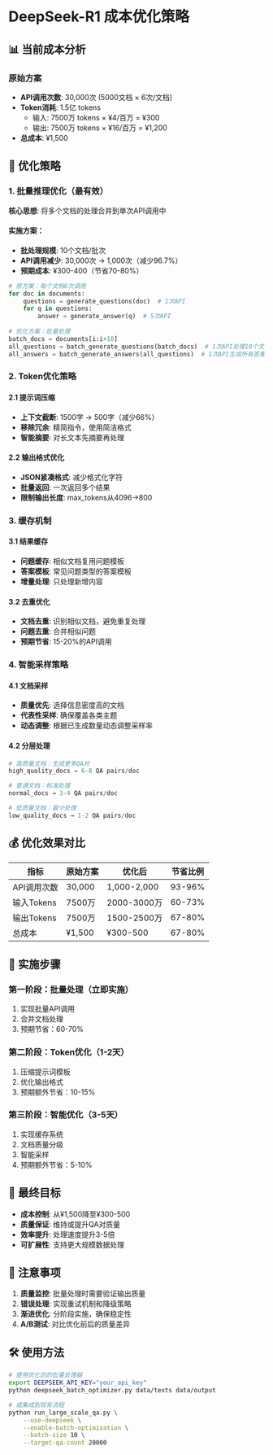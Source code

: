 # DeepSeek-R1 成本优化策略

## 📊 当前成本分析

### 原始方案
- **API调用次数**: 30,000次 (5000文档 × 6次/文档)
- **Token消耗**: 1.5亿 tokens
  - 输入: 7500万 tokens × ¥4/百万 = ¥300
  - 输出: 7500万 tokens × ¥16/百万 = ¥1,200
- **总成本**: ¥1,500

## 🚀 优化策略

### 1. 批量推理优化（最有效）
**核心思想**: 将多个文档的处理合并到单次API调用中

#### 实施方案：
- **批处理规模**: 10个文档/批次
- **API调用减少**: 30,000次 → 1,000次（减少96.7%）
- **预期成本**: ¥300-400（节省70-80%）

```python
# 原方案：每个文档6次调用
for doc in documents:
    questions = generate_questions(doc)  # 1次API
    for q in questions:
        answer = generate_answer(q)  # 5次API
        
# 优化方案：批量处理
batch_docs = documents[i:i+10]
all_questions = batch_generate_questions(batch_docs)  # 1次API处理10个文档
all_answers = batch_generate_answers(all_questions)  # 1次API生成所有答案
```

### 2. Token优化策略

#### 2.1 提示词压缩
- **上下文截断**: 1500字 → 500字（减少66%）
- **移除冗余**: 精简指令，使用简洁格式
- **智能摘要**: 对长文本先摘要再处理

#### 2.2 输出格式优化
- **JSON紧凑格式**: 减少格式化字符
- **批量返回**: 一次返回多个结果
- **限制输出长度**: max_tokens从4096→800

### 3. 缓存机制

#### 3.1 结果缓存
- **问题缓存**: 相似文档复用问题模板
- **答案模板**: 常见问题类型的答案模板
- **增量处理**: 只处理新增内容

#### 3.2 去重优化
- **文档去重**: 识别相似文档，避免重复处理
- **问题去重**: 合并相似问题
- **预期节省**: 15-20%的API调用

### 4. 智能采样策略

#### 4.1 文档采样
- **质量优先**: 选择信息密度高的文档
- **代表性采样**: 确保覆盖各类主题
- **动态调整**: 根据已生成数量动态调整采样率

#### 4.2 分层处理
```python
# 高质量文档：生成更多QA对
high_quality_docs → 6-8 QA pairs/doc

# 普通文档：标准处理
normal_docs → 3-4 QA pairs/doc  

# 低质量文档：最少处理
low_quality_docs → 1-2 QA pairs/doc
```

## 💰 优化效果对比

| 指标 | 原始方案 | 优化后 | 节省比例 |
|------|---------|--------|----------|
| API调用次数 | 30,000 | 1,000-2,000 | 93-96% |
| 输入Tokens | 7500万 | 2000-3000万 | 60-73% |
| 输出Tokens | 7500万 | 1500-2500万 | 67-80% |
| 总成本 | ¥1,500 | ¥300-500 | 67-80% |

## 🔧 实施步骤

### 第一阶段：批量处理（立即实施）
1. 实现批量API调用
2. 合并文档处理
3. 预期节省：60-70%

### 第二阶段：Token优化（1-2天）
1. 压缩提示词模板
2. 优化输出格式
3. 预期额外节省：10-15%

### 第三阶段：智能优化（3-5天）
1. 实现缓存系统
2. 文档质量分级
3. 智能采样
4. 预期额外节省：5-10%

## 🎯 最终目标

- **成本控制**: 从¥1,500降至¥300-500
- **质量保证**: 维持或提升QA对质量
- **效率提升**: 处理速度提升3-5倍
- **可扩展性**: 支持更大规模数据处理

## 📝 注意事项

1. **质量监控**: 批量处理时需要验证输出质量
2. **错误处理**: 实现重试机制和降级策略
3. **渐进优化**: 分阶段实施，确保稳定性
4. **A/B测试**: 对比优化前后的质量差异

## 🛠️ 使用方法

```bash
# 使用优化后的批量处理器
export DEEPSEEK_API_KEY="your_api_key"
python deepseek_batch_optimizer.py data/texts data/output

# 或集成到现有流程
python run_large_scale_qa.py \
    --use-deepseek \
    --enable-batch-optimization \
    --batch-size 10 \
    --target-qa-count 20000
```